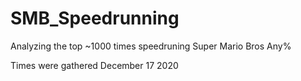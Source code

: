 # SMB_Speedrunning
Analyzing the top ~1000 times speedruning Super Mario Bros Any%

Times were gathered December 17 2020
